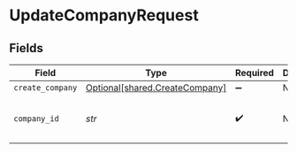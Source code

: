 # UpdateCompanyRequest


## Fields

| Field                                                                  | Type                                                                   | Required                                                               | Description                                                            | Example                                                                |
| ---------------------------------------------------------------------- | ---------------------------------------------------------------------- | ---------------------------------------------------------------------- | ---------------------------------------------------------------------- | ---------------------------------------------------------------------- |
| `create_company`                                                       | [Optional[shared.CreateCompany]](../../models/shared/createcompany.md) | :heavy_minus_sign:                                                     | N/A                                                                    |                                                                        |
| `company_id`                                                           | *str*                                                                  | :heavy_check_mark:                                                     | N/A                                                                    | 8a210b68-6988-11ed-a1eb-0242ac120002                                   |